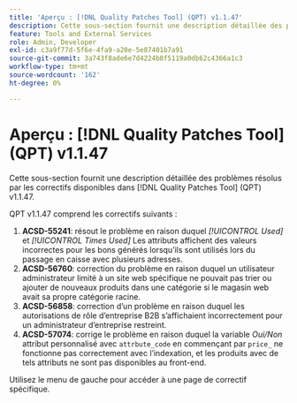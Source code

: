 ```yaml
---
title: 'Aperçu : [!DNL Quality Patches Tool] (QPT) v1.1.47'
description: Cette sous-section fournit une description détaillée des problèmes résolus par les correctifs disponibles dans [!DNL Quality Patches Tool] (QPT) v1.1.47.
feature: Tools and External Services
role: Admin, Developer
exl-id: c3a9f77d-5f6e-4fa9-a20e-5e87401b7a91
source-git-commit: 3a743f8ade6e7d4224b8f5119a0db62c4366a1c3
workflow-type: tm+mt
source-wordcount: '162'
ht-degree: 0%

---
```


# Aperçu : [!DNL Quality Patches Tool] (QPT) v1.1.47

Cette sous-section fournit une description détaillée des problèmes résolus par les correctifs disponibles dans [!DNL Quality Patches Tool] (QPT) v1.1.47.

QPT v1.1.47 comprend les correctifs suivants :

1. **ACSD-55241**: résout le problème en raison duquel *[!UICONTROL Used]* et *[!UICONTROL Times Used]* Les attributs affichent des valeurs incorrectes pour les bons générés lorsqu’ils sont utilisés lors du passage en caisse avec plusieurs adresses.
1. **ACSD-56760**: correction du problème en raison duquel un utilisateur administrateur limité à un site web spécifique ne pouvait pas trier ou ajouter de nouveaux produits dans une catégorie si le magasin web avait sa propre catégorie racine.
1. **ACSD-56858**: correction d’un problème en raison duquel les autorisations de rôle d’entreprise B2B s’affichaient incorrectement pour un administrateur d’entreprise restreint.
1. **ACSD-57074**: corrige le problème en raison duquel la variable *Oui/Non* attribut personnalisé avec `attrbute_code` en commençant par `price_` ne fonctionne pas correctement avec l’indexation, et les produits avec de tels attributs ne sont pas disponibles au front-end.

Utilisez le menu de gauche pour accéder à une page de correctif spécifique.
